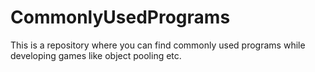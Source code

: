 # CommonlyUsedPrograms
This is a repository where you can find commonly used programs while developing games like object pooling etc.

